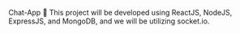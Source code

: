 Chat-App 🤙
This project will be developed using ReactJS, NodeJS, ExpressJS, and MongoDB, and we will be utilizing socket.io.
